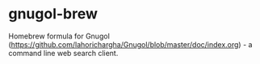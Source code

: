 # gnugol-brew
Homebrew formula for Gnugol (https://github.com/lahorichargha/Gnugol/blob/master/doc/index.org) - a command line web search client.
